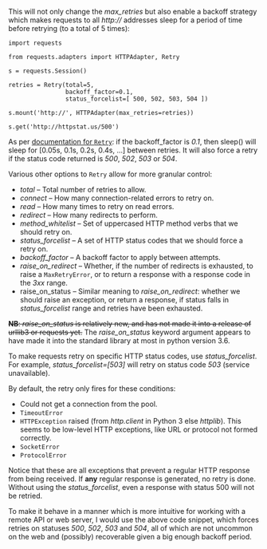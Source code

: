 This will not only change the *max_retries* but also enable a backoff strategy which makes requests to all *http://* addresses sleep for a period of time before retrying (to a total of 5 times):

    import requests

    from requests.adapters import HTTPAdapter, Retry

    s = requests.Session()

    retries = Retry(total=5,
                    backoff_factor=0.1,
                    status_forcelist=[ 500, 502, 503, 504 ])

    s.mount('http://', HTTPAdapter(max_retries=retries))

    s.get('http://httpstat.us/500')

As per [documentation for `Retry`](http://urllib3.readthedocs.io/en/latest/reference/urllib3.util.html#module-urllib3.util.retry): if the backoff_factor is _0.1_, then sleep() will sleep for [0.05s, 0.1s, 0.2s, 0.4s, ...] between retries. It will also force a retry if the status code returned is _500_, _502_, _503_ or _504_.

Various other options to `Retry` allow for more granular control:

 * *total* – Total number of retries to allow.
 * *connect* – How many connection-related errors to retry on.
 * *read* – How many times to retry on read errors.
 * *redirect* – How many redirects to perform.
 * *method_whitelist* – Set of uppercased HTTP method verbs that we should retry on.
 * *status_forcelist* – A set of HTTP status codes that we should force a retry on.
 * *backoff_factor* – A backoff factor to apply between attempts.
 * *raise_on_redirect* – Whether, if the number of redirects is exhausted, to raise a `MaxRetryError`, or to return a response with a response code in the _3xx_ range.
 * raise_on_status – Similar meaning to *raise_on_redirect*: whether we should raise an exception, or return a response, if status falls in *status_forcelist* range and retries have been exhausted.

<strike>**NB**: *raise_on_status* is relatively new, and has not made it into a release of urllib3 or requests yet.</strike> The *raise_on_status* keyword argument appears to have made it into the standard library at most in python version 3.6.

To make requests retry on specific HTTP status codes, use *status_forcelist*. For example, *status_forcelist=[503]* will retry on status code _503_ (service unavailable).

By default, the retry only fires for these conditions:

 * Could not get a connection from the pool.
 * `TimeoutError`
 * `HTTPException` raised (from *http.client* in Python 3 else *httplib*).
   This seems to be low-level HTTP exceptions, like URL or protocol not
   formed correctly.
 * `SocketError`
 * `ProtocolError`

Notice that these are all exceptions that prevent a regular HTTP response from being received. If **any** regular response is generated, no retry is done. Without using the *status_forcelist*, even a response with status 500 will not be retried.

To make it behave in a manner which is more intuitive for working with a remote API or web server, I would use the above code snippet, which forces retries on statuses _500_, _502_, _503_ and _504_, all of which are not uncommon on the web and (possibly) recoverable given a big enough backoff period.